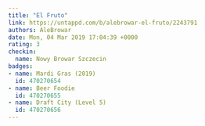 ```yaml
---
title: "El Fruto"
link: https://untappd.com/b/alebrowar-el-fruto/2243791
authors: AleBrowar
date: Mon, 04 Mar 2019 17:04:39 +0000
rating: 3
checkin:
  name: Nowy Browar Szczecin
badges:
- name: Mardi Gras (2019)
  id: 470270654
- name: Beer Foodie
  id: 470270655
- name: Draft City (Level 5)
  id: 470270656
---
```

